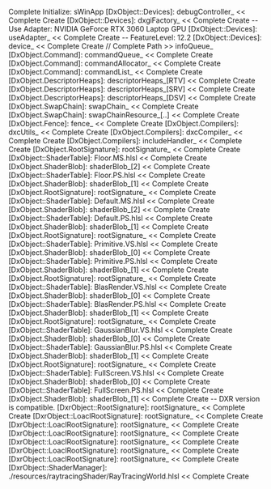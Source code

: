 [windowName]: MyEngine
Complete Initialize: sWinApp
[DxObject::Devices]: debugController_ << Complete Create
[DxObject::Devices]: dxgiFactory_ << Complete Create
 -- Use Adapter: NVIDIA GeForce RTX 3060 Laptop GPU
[DxObject::Devices]: useAdapter_ << Complete Create
 -- FeatureLevel: 12.2
[DxObject::Devices]: device_ << Complete Create
// Complete Path >> infoQueue_
[DxObject.Command]: commandQueue_ << Complete Create
[DxObject.Command]: commandAllocator_ << Complete Create
[DxObject.Command]: commandList_ << Complete Create
[DxObject.DescriptorHeaps]: descriptorHeaps_[RTV] << Complete Create
[DxObject.DescriptorHeaps]: descriptorHeaps_[SRV] << Complete Create
[DxObject.DescriptorHeaps]: descriptorHeaps_[DSV] << Complete Create
[DxObject.SwapChain]: swapChain_ << Complete Create
[DxObject.SwapChain]: swapChainResource_[..] << Complete Create
[DxObject.Fence]: fence_ << Complete Create
[DxObject.Compilers]: dxcUtils_ << Complete Create
[DxObject.Compilers]: dxcCompiler_ << Complete Create
[DxObject.Compilers]: includeHandler_ << Complete Create
[DxObject.RootSignature]: rootSignature_ << Complete Create
[DxObject::ShaderTable]: Floor.MS.hlsl << Complete Create
[DxObject.ShaderBlob]: shaderBlob_[2] << Complete Create
[DxObject::ShaderTable]: Floor.PS.hlsl << Complete Create
[DxObject.ShaderBlob]: shaderBlob_[1] << Complete Create
[DxObject.RootSignature]: rootSignature_ << Complete Create
[DxObject::ShaderTable]: Default.MS.hlsl << Complete Create
[DxObject.ShaderBlob]: shaderBlob_[2] << Complete Create
[DxObject::ShaderTable]: Default.PS.hlsl << Complete Create
[DxObject.ShaderBlob]: shaderBlob_[1] << Complete Create
[DxObject.RootSignature]: rootSignature_ << Complete Create
[DxObject::ShaderTable]: Primitive.VS.hlsl << Complete Create
[DxObject.ShaderBlob]: shaderBlob_[0] << Complete Create
[DxObject::ShaderTable]: Primitive.PS.hlsl << Complete Create
[DxObject.ShaderBlob]: shaderBlob_[1] << Complete Create
[DxObject.RootSignature]: rootSignature_ << Complete Create
[DxObject::ShaderTable]: BlasRender.VS.hlsl << Complete Create
[DxObject.ShaderBlob]: shaderBlob_[0] << Complete Create
[DxObject::ShaderTable]: BlasRender.PS.hlsl << Complete Create
[DxObject.ShaderBlob]: shaderBlob_[1] << Complete Create
[DxObject.RootSignature]: rootSignature_ << Complete Create
[DxObject::ShaderTable]: GaussianBlur.VS.hlsl << Complete Create
[DxObject.ShaderBlob]: shaderBlob_[0] << Complete Create
[DxObject::ShaderTable]: GaussianBlur.PS.hlsl << Complete Create
[DxObject.ShaderBlob]: shaderBlob_[1] << Complete Create
[DxObject.RootSignature]: rootSignature_ << Complete Create
[DxObject::ShaderTable]: FullScreen.VS.hlsl << Complete Create
[DxObject.ShaderBlob]: shaderBlob_[0] << Complete Create
[DxObject::ShaderTable]: FullScreen.PS.hlsl << Complete Create
[DxObject.ShaderBlob]: shaderBlob_[1] << Complete Create
-- DXR version is compatible.
[DxrObject::RootSignature]: rootSignature_ << Complete Create
[DxrObject::LoaclRootSignature]: rootSignature_ << Complete Create
[DxrObject::LoaclRootSignature]: rootSignature_ << Complete Create
[DxrObject::LoaclRootSignature]: rootSignature_ << Complete Create
[DxrObject::LoaclRootSignature]: rootSignature_ << Complete Create
[DxrObject::LoaclRootSignature]: rootSignature_ << Complete Create
[DxrObject::LoaclRootSignature]: rootSignature_ << Complete Create
[DxrObject::ShaderManager]: ./resources/raytracingShader/RayTracingWorld.hlsl << Complete Create
